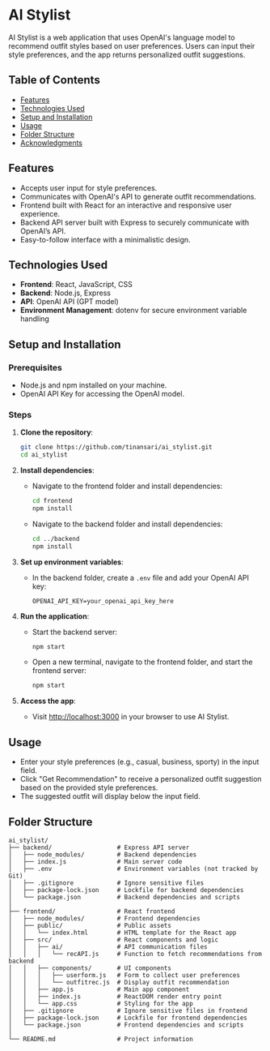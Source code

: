 # AI Stylist

AI Stylist is a web application that uses OpenAI's language model to recommend outfit styles based on user preferences. Users can input their style preferences, and the app returns personalized outfit suggestions.

## Table of Contents

- [Features](#features)
- [Technologies Used](#technologies-used)
- [Setup and Installation](#setup-and-installation)
- [Usage](#usage)
- [Folder Structure](#folder-structure)
- [Acknowledgments](#acknowledgments)

## Features

- Accepts user input for style preferences.
- Communicates with OpenAI's API to generate outfit recommendations.
- Frontend built with React for an interactive and responsive user experience.
- Backend API server built with Express to securely communicate with OpenAI’s API.
- Easy-to-follow interface with a minimalistic design.

## Technologies Used

- **Frontend**: React, JavaScript, CSS
- **Backend**: Node.js, Express
- **API**: OpenAI API (GPT model)
- **Environment Management**: dotenv for secure environment variable handling

## Setup and Installation

### Prerequisites

- Node.js and npm installed on your machine.
- OpenAI API Key for accessing the OpenAI model.

### Steps

1. **Clone the repository**:
    ```bash
    git clone https://github.com/tinansari/ai_stylist.git
    cd ai_stylist
    ```

2. **Install dependencies**:

    - Navigate to the frontend folder and install dependencies:
      ```bash
      cd frontend
      npm install
      ```

    - Navigate to the backend folder and install dependencies:
      ```bash
      cd ../backend
      npm install
      ```

3. **Set up environment variables**:

    - In the backend folder, create a `.env` file and add your OpenAI API key:
      ```plaintext
      OPENAI_API_KEY=your_openai_api_key_here
      ```

4. **Run the application**:

    - Start the backend server:
      ```bash
      npm start
      ```

    - Open a new terminal, navigate to the frontend folder, and start the frontend server:
      ```bash
      npm start
      ```

5. **Access the app**:

    - Visit [http://localhost:3000](http://localhost:3000) in your browser to use AI Stylist.

## Usage

- Enter your style preferences (e.g., casual, business, sporty) in the input field.
- Click "Get Recommendation" to receive a personalized outfit suggestion based on the provided style preferences.
- The suggested outfit will display below the input field.

## Folder Structure

```plaintext
ai_stylist/
├── backend/                  # Express API server
│   ├── node_modules/         # Backend dependencies
│   ├── index.js              # Main server code
│   ├── .env                  # Environment variables (not tracked by Git)
│   ├── .gitignore            # Ignore sensitive files
│   ├── package-lock.json     # Lockfile for backend dependencies
│   └── package.json          # Backend dependencies and scripts
│
├── frontend/                 # React frontend
│   ├── node_modules/         # Frontend dependencies
│   ├── public/               # Public assets
│   │   └── index.html        # HTML template for the React app
│   ├── src/                  # React components and logic
│   │   ├── ai/               # API communication files
│   │   │   └── recAPI.js     # Function to fetch recommendations from backend
│   │   ├── components/       # UI components
│   │   │   ├── userform.js   # Form to collect user preferences
│   │   │   └── outfitrec.js  # Display outfit recommendation
│   │   ├── app.js            # Main app component
│   │   ├── index.js          # ReactDOM render entry point
│   │   └── app.css           # Styling for the app
│   ├── .gitignore            # Ignore sensitive files in frontend
│   ├── package-lock.json     # Lockfile for frontend dependencies
│   └── package.json          # Frontend dependencies and scripts
│
└── README.md                 # Project information

